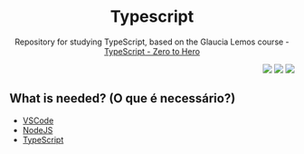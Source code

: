 <h1 align="center">Typescript</h1>
<p align="center">Repository for studying TypeScript, based on the Glaucia Lemos course - <a href="https://www.youtube.com/watch?v=u7K1sdnCv5Y&list=PLb2HQ45KP0Wsk-p_0c6ImqBAEFEY-LU9H">TypeScript - Zero to Hero</a></p>

<p align="right">
<img src="https://img.shields.io/badge/typescript-4.3.5-3178C6?style=?style=flat-square&logo=appveyor&logo=TypeScript"/>
<img src="https://img.shields.io/badge/node.js-14.16.1-339933?style=?style=flat-square&logo=appveyor&logo=Node.js"/>
<img src="https://img.shields.io/badge/yarn-1.22.10-2C8EBB?style=?style=flat-square&logo=appveyor&logo=Yarn"/>
</p>

## What is needed? (O que é necessário?)
- [VSCode](https://code.visualstudio.com/)
- [NodeJS](https://nodejs.org/)
- [TypeScript](https://www.typescriptlang.org/)
